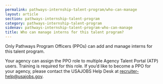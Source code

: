 ```yaml
---
permalink: pathways-internship-talent-program/who-can-manage
layout: article
section: pathways-internship-talent-program
category: pathways-internship-talent-program
sidenav: pathways-internship-talent-program-who-can-manage
title: Who can manage interns for this talent program?
---
```


Only Pathways Program Officers (PPOs) can add and manage interns for this talent program.

Your agency can assign the PPO role to multiple Agency Talent Portal (ATP) users. Training is required for this role. If you’d like to become a PPO for your agency, please contact the USAJOBS Help Desk at [recruiter-help@usajobs.gov](mailto:recruiter-help@usajobs.gov).
